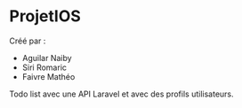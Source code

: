# ProjetIOS
Créé par :
- Aguilar Naiby
- Siri Romaric
- Faivre Mathéo

Todo list avec une API Laravel et avec des profils utilisateurs.
